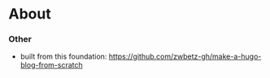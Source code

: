 # About

### Other

* built from this foundation: https://github.com/zwbetz-gh/make-a-hugo-blog-from-scratch


